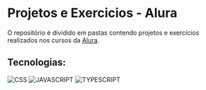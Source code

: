 # Projetos e Exercicios - Alura

O repositório é dividido em pastas contendo projetos e exercícios realizados nos cursos da [Alura](https://www.alura.com.br/).

## Tecnologias:

<!-- ![HTML](https://img.shields.io/badge/html-%2320232a.svg?style=for-the-badge&logo=html5&logoColor=%e34f26) -->

![CSS](https://img.shields.io/badge/css-%2320232a.svg?style=for-the-badge&logo=css3&logoColor=%2361dafb)
![JAVASCRIPT](https://img.shields.io/badge/javascript-%2320232a.svg?style=for-the-badge&logo=javascript&logoColor=%)
![TYPESCRIPT](https://img.shields.io/badge/TypeScript-%2320232a.svg?style=for-the-badge&logo=typescript&logoColor=007ACC)

<!-- ![REACT](https://img.shields.io/badge/react-%2320232a.svg?style=for-the-badge&logo=react&logoColor=%) -->
<!-- ![C#](https://img.shields.io/badge/csharp-%2320232a.svg?style=for-the-badge&logo=csharp&logoColor=%) -->
